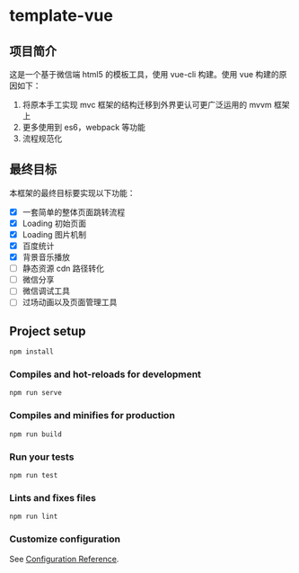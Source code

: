 # template-vue

## 项目简介

这是一个基于微信端 html5 的模板工具，使用 vue-cli 构建。使用 vue 构建的原因如下：

1. 将原本手工实现 mvc 框架的结构迁移到外界更认可更广泛运用的 mvvm 框架上
2. 更多使用到 es6，webpack 等功能
3. 流程规范化

## 最终目标

本框架的最终目标要实现以下功能：

- [x] 一套简单的整体页面跳转流程
- [x] Loading 初始页面
- [x] Loading 图片机制
- [x] 百度统计
- [x] 背景音乐播放
- [ ] 静态资源 cdn 路径转化
- [ ] 微信分享
- [ ] 微信调试工具
- [ ] 过场动画以及页面管理工具

## Project setup

```
npm install
```

### Compiles and hot-reloads for development

```
npm run serve
```

### Compiles and minifies for production

```
npm run build
```

### Run your tests

```
npm run test
```

### Lints and fixes files

```
npm run lint
```

### Customize configuration

See [Configuration Reference](https://cli.vuejs.org/config/).
